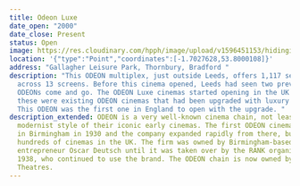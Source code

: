 ```yaml
---
title: Odeon Luxe
date_open: "2000"
date_close: Present
status: Open
image: https://res.cloudinary.com/hpph/image/upload/v1596451153/hidinginplainsight/odeonluxe.svg
location: '{"type":"Point","coordinates":[-1.7027628,53.8000108]}'
address: "Gallagher Leisure Park, Thornbury, Bradford "
description: "This ODEON multiplex, just outside Leeds, offers 1,117 seats
  across 13 screens. Before this cinema opened, Leeds had seen two previous
  ODEONs come and go. The ODEON Luxe cinemas started opening in the UK in 2017,
  these were existing ODEON cinemas that had been upgraded with luxury features.
  This ODEON was the first one in England to open with the upgrade. "
description_extended: ODEON is a very well-known cinema chain, not least for the
  modernist style of their iconic early cinemas. The first ODEON cinema opened
  in Birmingham in 1930 and the company expanded rapidly from there, building
  hundreds of cinemas in the UK. The firm was owned by Birmingham-based
  entrepreneur Oscar Deutsch until it was taken over by the RANK organisation in
  1938, who continued to use the brand. The ODEON chain is now owned by AMC
  Theatres.
---
```

